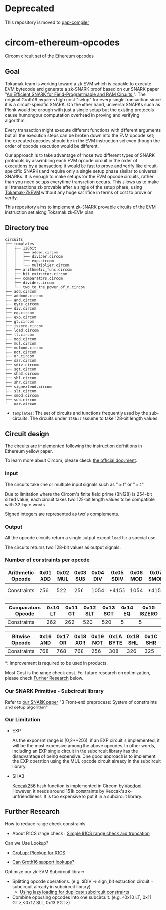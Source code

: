# Deprecated
This repository is moved to [qap-compiler](https://github.com/tokamak-network/Tokamak-zk-EVM/tree/main/packages/frontend/qap-compiler)
# circom-ethereum-opcodes

Circom circuit set of the Ethereum opcodes

## Goal

Tokamak team is working toward a zk-EVM which is capable to execute EVM bytecode and generate a zk-SNARK proof based on our SNARK paper "[An Efficient SNARK for Field-Programmable and RAM Circuits
](https://eprint.iacr.org/2024/507)".
The original Groth16 requires high cost "setup" for every single transaction since it is a circuit-speicific SNARK. On the other hand, universal SNARKs such as Plonk would be enough with just a single setup but the existing protocols cause humongous computation overhead in proving and verifying algorithm.

Every transaction might execute different functions with different arguments but all the execution steps can be broken down into the EVM opcode set; the executed opcodes should be in the EVM instruction set even though the order of opcode execution would be different.

Our approach is to take advantage of those two different types of SNARK protocols by assembling each EVM opcode circuit in the order of executions by a transaction; it would be fast to prove and verify like circuit-speicific SNARKs and require only a single setup phase similar to universal SNARKs. It is enough to make setups for the EVM opcode circuits, rather than you need setups everytime transaction occurs. This allows us to make all transactions zk-provable after a single of the setup phase, using [Tokamak-ZkEVM](https://github.com/tokamak-network/Tokamak-ZkEVM) without any huge sacrifice in terms of cost to prove or verify.

This repository aims to implement zk-SNARK provable circuits of the EVM instruction set along Tokamak zk-EVM plan.

## Directory tree

```text
circuits
├── templates
│   ├── 128bit
│   │   ├── adder.circom
│   │   ├── divider.circom
│   │   ├── exp.circom
│   │   └── multiplier.circom
│   ├── arithmetic_func.circom
│   ├── bit_extractor.circom
│   ├── comparators.circom
│   ├── divider.circom
│   └── two_to_the_power_of_n.circom
├── add.circom
├── addmod.circom
├── and.circom
├── byte.circom
├── div.circom
├── eq.circom
├── exp.circom
├── gt.circom
├── iszero.circom
├── load.circom
├── lt.circom
├── mod.circom
├── mul.circom
├── mulmod.circom
├── not.circom
├── or.circom
├── sar.circom
├── sdiv.circom
├── sgt.circom
├── sha3.circom
├── shl.circom
├── shr.circom
├── signextend.circom
├── slt.circom
├── smod.circom
├── sub.circom
└── xor.circom
```

- `templates`: The set of circuits and functions frequently used by the sub-circuits. The circuits under `128bit` assume to take 128-bit length values.

## Circuit design

The circuits are implemented following the instruction definitions in Ethereum yellow paper.

To learn more about Circom, please check [the official document](https://docs.circom.io/).

### Input

The circuits take one or multiple input signals such as "`in1`" or "`in2`".

Due to limitation where the Circom's finite field prime (BN128) is 254-bit sized value, each circuit takes two 128-bit length values to be compatible with 32-byte words.

Signed integers are represented as two's complements.

### Output

All the opcode circuits return a single output except `load` for a special use.

The circuits returns two 128-bit values as output signals.

### Number of constraints per opcode
|Arithmetic Opcode|0x01 ADD|0x02 MUL|0x03 SUB|0x04 DIV|0x05 SDIV|0x06 MOD|0x07 SMOD|0x08 ADDMOD|0x09 MULMOD|0x0A EXP|0x0B SIGNEXTEND|
|---|---|---|---|---|---|---|---|---|---|---|---|
|Constraints|256|522|256|1054|*4155|1054|*4155|*1445|*2239|🚧 WIP|*2823|

|Comparators Opcode|0x10 LT|0x11 GT|0x12 SLT|0x13 SGT|0x14 EQ|0x15 ISZERO|
|---|---|---|---|---|---|---|
|Constraints|262|262|520|520|5|5|

|Bitwise Opcode|0x16 AND|0x17 OR|0x18 XOR|0x19 NOT|0x1A BYTE|0x1B SHL|0x1C SHR|0x1D SAR|
|---|---|---|---|---|---|---|---|---|
|Constraints|768|768|768|256|308|326|325|1063

*: Improvement is required to be used in products.

Most Cost is the range check cost. For future research on optimization, please check [Further Research](#further-research) below.

### Our SNARK Primitive - Subcircuit library
Refer to [our SNARK paper](https://eprint.iacr.org/2024/507.pdf) "3 Front-end preprocess: System of constraints and setup algorithm"

### Our Limitation
- EXP

    As the exponent range is [0,2**256), if an EXP circuit is implemented, it will be the most expensive among the above opcodes. In other words, including an EXP single circuit in the subcircuit library has the disadvantage of being expensive. One good approach is to implement the EXP operation using the MUL opcode circuit already in the subcircuit library.

- SHA3

    [Keccak256](https://github.com/vocdoni/keccak256-circom) hash function is implemented in Circom by [Vocdoni](https://github.com/vocdoni). However, it needs around 151k constraints by Keccak's zk-unfriendliness. It is too expensive to put it in a subcircuit library.


## Further Research

How to reduce range check constraints

- About R1CS range check : [Simple R1CS range check and truncation](https://hackmd.io/@7dpNYqjKQGeYC7wMlPxHtQ/B1w_9nq2Y)

Can we Use Lookup?

- [GroLup: Plookup for R1CS](https://ethresear.ch/t/grolup-plookup-for-r1cs/14307)

- [Can Groth16 support lookups?](https://hackmd.io/@Merlin404/SJmtF_k-2)

Optimize our zk-EVM Subcircuit library

- Splitting opcode operations. (e.g. SDIV => sign_bit extraction circuit + subcircuit already in subcircuit library)
    - [Using lazy loading for duplicate subcircuit constraints](https://hackmd.io/@JIJKVPoYSZaHxu42ObOitQ/SJDZWE-Gh)
- Combine opposing opcodes into one subcircuit. (e.g. <0x10 LT, 0x11 GT>,<0x12 SLT, 0x13 SGT>)
